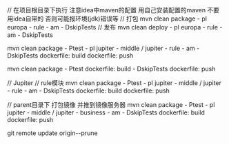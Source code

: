 // 在项目根目录下执行 注意idea中maven的配置 用自己安装配置的maven 不要用idea自带的 否则可能报环境(jdk)错误等
// 打包
mvn clean package - pl europa - rule - am - DskipTests
// 发布
mvn clean deploy - pl europa - rule - am - DskipTests



mvn clean package - Ptest - pl jupiter - middle / jupiter - rule - am - DskipTests dockerfile: build dockerfile: push

mvn clean package - Ptest dockerfile: build - DskipTests dockerfile: push

// Jupiter
// rule模块
mvn clean package - Ptest - pl jupiter - middle / jupiter - rule - am - DskipTests dockerfile: build dockerfile: push

// parent目录下 打包镜像 并推到镜像服务器
mvn clean package - Ptest - pl jupiter - middle / jupiter - business - am - DskipTests dockerfile: build dockerfile: push

git remote update origin--prune